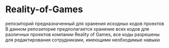 # Reality-of-Games
репозиторий предназначенный для хранения исходных кодов проектов
В данном репозиторие предполагается хранение всех кодов для различных проектов компании Reality of Games, все коды разрешены для редактирования сотрудниками, имеющими необходимые навыки
